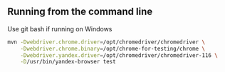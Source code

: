 ## Running from the command line

Use git bash if running on Windows

```bash
mvn -Dwebdriver.chrome.driver=/opt/chromedriver/chromedriver \
    -Dwebdriver.chrome.binary=/opt/chrome-for-testing/chrome \
    -Dwebdriver.yandex.driver=/opt/chromedriver/chromedriver-116 \
    -D/usr/bin/yandex-browser test
```
